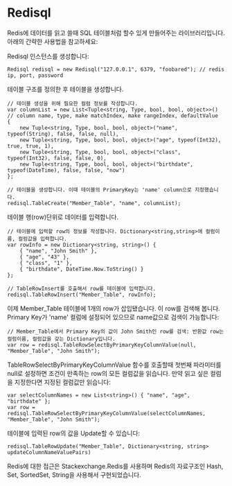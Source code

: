 # Redisql

Redis에 데이터를 읽고 쓸때 SQL 테이블처럼 할수 있게 만들어주는 라이브러리입니다. 아래의 간략한 사용법을 참고하세요:

Redisql 인스턴스를 생성합니다:

    Redisql redisql = new Redisql("127.0.0.1", 6379, "foobared"); // redis ip, port, password

테이블 구조를 정의한 후 테이블을 생성합니다.

    // 테이블 생성을 위해 필요한 컬럼 정보를 작성합니다. 
    var columnList = new List<Tuple<string, Type, bool, bool, object>>() // column name, type, make matchIndex, make rangeIndex, defaultValue
    {
        new Tuple<string, Type, bool, bool, object>("name", typeof(String), false, false, null), 
        new Tuple<string, Type, bool, bool, object>("age", typeof(Int32), true, true, 1), 
        new Tuple<string, Type, bool, bool, object>("class", typeof(Int32), false, false, 0), 
        new Tuple<string, Type, bool, bool, object>("birthdate", typeof(DateTime), false, false, "now") 
    };
    
    // 테이블을 생성합니다. 이때 테이블의 PrimaryKey는 'name' column으로 지정했습니다.
    redisql.TableCreate("Member_Table", "name", columnList);

테이블 행(row)단위로 데이터를 입력합니다.

    // 테이블에 입력할 row의 정보를 작성합니다. Dictionary<string,string>에 컬럼이름, 컬럼값을 입력합니다.
    var rowInfo = new Dictionary<string, string>() {
        { "name", "John Smith" },
        { "age", "43" },
        { "class", "1" },
        { "birthdate", DateTime.Now.ToString() }
    };
    
    // TableRowInsert를 호출해서 row를 테이블에 입력합니다.
    redisql.TableRowInsert("Member_Table", rowInfo);

이제 Member_Table 테이블에 1개의 row가 삽입됐습니다. 이 row를 검색해 봅니다. Primary Key가 'name' 컬럼에 설정되어 있으므로 name값으로 검색이 가능합니다:

    // Member_Table에서 Primary Key의 값이 John Smith인 row를 검색: 반환값 row는 컬럼이름, 컬럼값을 갖는 Dictionary입니다.
    var row = redisql.TableRowSelectByPrimaryKeyColumnValue(null, "Member_Table", "John Smith");

TableRowSelectByPrimaryKeyColumnValue 함수를 호출할때 첫번째 파라미터를 null로 설정하면 조건이 만족하는 row의 모든 컬럼값을 읽습니다. 만약 읽고 싶은 컬럼을 지정한다면 지정된 컬럼값만 읽습니다:

    var selectColumnNames = new List<string>() { "name", "age", "birthdate" };
    var row = redisql.TableRowSelectByPrimaryKeyColumnValue(selectColumnNames, "Member_Table", "John Smith");

테이블에 입력된 row의 값을 Update할 수 있습니다:

    redisql.TableRowUpdate("Member_Table", Dictionary<string, string> updateColumnNameValuePairs)

Redis에 대한 접근은 Stackexchange.Redis를 사용하며 Redis의 자료구조인 Hash, Set, SortedSet, String을 사용해서 구현되었습니다.


